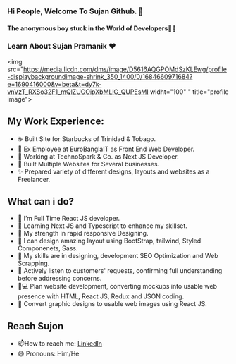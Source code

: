 ### Hi People, Welcome To Sujan Github. 👋

#### The anonymous boy stuck in the World of Developers🙋💃


### Learn About Sujan Pramanik ❤️
<img src="https://media.licdn.com/dms/image/D5616AQGPOMdSzKLEwg/profile-displaybackgroundimage-shrink_350_1400/0/1684660971684?e=1690416000&v=beta&t=dy7k-vnVzT_RXSo32F1_mQlZUGOipXbMLlG_QUPEsMI  widht="100" " title="profile image">

## My Work Experience:


- ☕ Built Site for Starbucks of Trinidad & Tobago.
- 🙋 Ex Employee at EuroBanglaIT as Front End Web Developer.
- 🙋 Working at TechnoSpark & Co. as Next JS Developer.
- 🚀 Built Multiple Websites for Several businesses.
- ✨ Prepared variety of different designs, layouts and websites as a Freelancer.


## What can i do?

- 🌱 I’m Full Time React JS developer.
- 🌱 Learning Next JS and Typescript to enhance my skillset.
- 💪 My strength in rapid responsive Designing.
- 🎨 I can design amazing layout using BootStrap, tailwind, Styled Componenets, Sass.
- 👯 My skills are in designing, development SEO Optimization and Web Scrapping.
- 📝 Actively listen to customers' requests, confirming full understanding before addressing concerns.
- 🧑💻 Plan website development, converting mockups into usable web presence with HTML, React JS, Redux and JSON coding.
- 🔨 Convert graphic designs to usable web images using React JS.


## Reach Sujon
- 📫How to reach me: [LinkedIn ](https://www.linkedin.com/feed/?trk=404_page)
- 😄 Pronouns: Him/He

<!--
**sujandev1635/sujandev1635** is a ✨ _special_ ✨ repository because its `README.md` (this file) appears on your GitHub profile.

Here are some ideas to get you started:

- 🔭 I’m currently working on ...
- 🌱 I’m currently learning ...
- 👯 I’m looking to collaborate on ...
- 🤔 I’m looking for help with ...
- 💬 Ask me about ...
- 📫 How to reach me: ...
- 😄 Pronouns: ...
- ⚡ Fun fact: ...
-->
